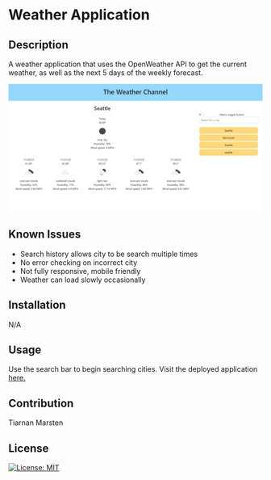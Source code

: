 # Weather Application

## Description

A weather application that uses the OpenWeather API to get the current weather, as well as the next 5 days of the weekly forecast.

![Image of homepage](homepage.png)

## Known Issues

- Search history allows city to be search multiple times
- No error checking on incorrect city
- Not fully responsive, mobile friendly
- Weather can load slowly occasionally

## Installation

N/A

## Usage

Use the search bar to begin searching cities. Visit the deployed application [here.](https://tkmarsten.github.io/weather-app)

## Contribution

Tiarnan Marsten

## License

[![License: MIT](https://img.shields.io/badge/License-MIT-green.svg)](https://opensource.org/licenses/MIT)
